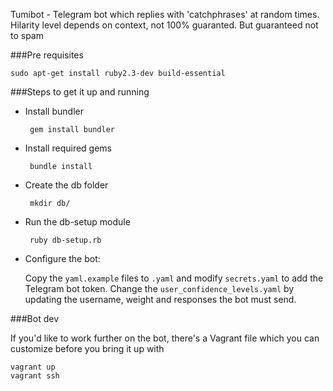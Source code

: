 Tumibot - Telegram bot which replies with 'catchphrases' at random times. Hilarity level depends on context, not 100% guaranted. But guaranteed not to spam

###Pre requisites

    sudo apt-get install ruby2.3-dev build-essential

###Steps to get it up and running 

 - Install bundler

        gem install bundler

 - Install required gems
 
        bundle install

 - Create the db folder
 
        mkdir db/

 - Run the db-setup module
  
        ruby db-setup.rb

 - Configure the bot:
   
   Copy the `yaml.example` files to `.yaml` and modify `secrets.yaml` to add the Telegram bot token. Change the `user_confidence_levels.yaml` by updating the username, weight and responses the bot must send.
 
###Bot dev 

If you'd like to work further on the bot, there's a Vagrant file which you can customize before you bring it up with 

    vagrant up
    vagrant ssh
